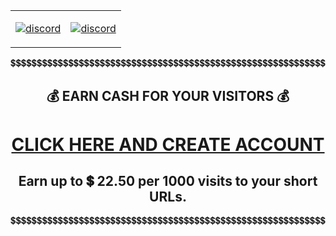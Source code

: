 <span align="center">
   
    
<table>
   
<tr>
<td>
<a href="https://www.patreon.com/jtorleon">

![discord](https://gitlab.com/scs_torleon/hub-ore-prospecting-stick/-/raw/main/assets/footer-patreon.png)
  
</a>
</td>
<td>
<a href="https://discord.gg/aGKgWtrcgp">

![discord](https://invidget.switchblade.xyz/aGKgWtrcgp)
        
</a>
</td>
</tr>
</table>    

💲💲💲💲💲💲💲💲💲💲💲💲💲💲💲💲💲💲💲💲💲💲💲💲💲💲💲💲💲💲💲💲💲💲💲💲💲💲💲💲💲💲💲💲💲💲💲💲💲💲💲💲💲💲💲💲💲💲💲💲

## 💰 EARN CASH FOR YOUR VISITORS 💰

# [CLICK HERE AND CREATE ACCOUNT](http://adfoc.us/?refid=706063)

## Earn up to 💲 22.50 per 1000 visits to your short URLs.

💲💲💲💲💲💲💲💲💲💲💲💲💲💲💲💲💲💲💲💲💲💲💲💲💲💲💲💲💲💲💲💲💲💲💲💲💲💲💲💲💲💲💲💲💲💲💲💲💲💲💲💲💲💲💲💲💲💲💲💲
 
</span>

 
